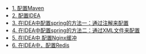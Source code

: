 

* [1. 配置Maven](https://github.com/stevenli91748/DEMO/blob/master/maven%2Bidea%2Bspring集成项目/第一部分%20配置Maven.md)
* [2. 配置IDEA]()
* [3. 在IDEA中配置spring的方法一：通过注解来配置]()
* [4. 在IDEA中配置spring的方法二：通过XML文件来配置]()
* [5. 在IDEA中 配置Nginx缓冲]()
* [6. 在IDEA中，配置Redis]()
